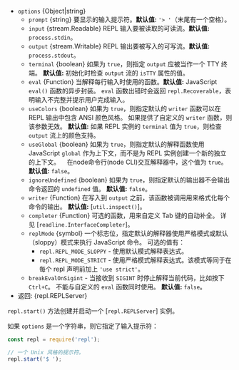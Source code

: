 <!-- YAML
added: v0.1.91
changes:
  - version: v12.0.0
    pr-url: https://github.com/nodejs/node/pull/26518
    description: The `terminal` option now follows the default description in
                 all cases and `useColors` checks `hasColors()` if available.
  - version: v10.0.0
    pr-url: https://github.com/nodejs/node/pull/19187
    description: The `REPL_MAGIC_MODE` `replMode` was removed.
  - version: v5.8.0
    pr-url: https://github.com/nodejs/node/pull/5388
    description: The `options` parameter is optional now.
-->

* `options` {Object|string}
  * `prompt` {string} 要显示的输入提示符。**默认值:** `'> '`（末尾有一个空格）。
  * `input` {stream.Readable} REPL 输入要被读取的可读流。**默认值:** `process.stdin`。
  * `output` {stream.Writable} REPL 输出要被写入的可写流。**默认值:** `process.stdout`。
  * `terminal` {boolean} 如果为 `true`，则指定 `output` 应被当作一个 TTY 终端。
    **默认值:** 初始化时检查 `output` 流的 `isTTY` 属性的值。
  * `eval` {Function} 当解释每行输入时使用的函数。**默认值:** JavaScript `eval()` 函数的异步封装。
    `eval` 函数出错时会返回 `repl.Recoverable`，表明输入不完整并提示用户完成输入。
  * `useColors` {boolean} 如果为 `true`，则指定默认的 `writer` 函数可以在 REPL 输出中包含 ANSI 颜色风格。
    如果提供了自定义的 `writer` 函数，则该参数无效。
    **默认值:** 如果 REPL 实例的 `terminal` 值为 `true`，则检查 `output` 流上的颜色支持。
  * `useGlobal` {boolean} 如果为 `true`，则指定默认的解释函数使用 JavaScript `global` 作为上下文，而不是为 REPL 实例创建一个新的独立的上下文。
    在node命令行(node CLI)交互解释器中，这个值为 `true`。
    **默认值:** `false`。
  * `ignoreUndefined` {boolean} 如果为 `true`，则指定默认的输出器不会输出命令返回的 `undefined` 值。
     **默认值:** `false`。
  * `writer` {Function} 在写入到 `output` 之前，该函数被调用用来格式化每个命令的输出。
    **默认值:** [`util.inspect()`]。
  * `completer` {Function} 可选的函数，用来自定义 Tab 键的自动补全。
    详见 [`readline.InterfaceCompleter`]。
  * `replMode` {symbol} 一个标志位，指定默认的解释器使用严格模式或默认（sloppy）模式来执行 JavaScript 命令。
    可选的值有：
    * `repl.REPL_MODE_SLOPPY` - 使用默认模式解释表达式。
    * `repl.REPL_MODE_STRICT` - 使用严格模式解释表达式。该模式等同于在每个 repl 声明前加上 `'use strict'`。
  * `breakEvalOnSigint` - 当接收到 `SIGINT` 时停止解释当前代码，比如按下 `Ctrl+C`。
    不能与自定义的 `eval` 函数同时使用。
    **默认值:** `false`。
* 返回: {repl.REPLServer}

`repl.start()` 方法创建并启动一个 [`repl.REPLServer`] 实例。

如果 `options` 是一个字符串，则它指定了输入提示符：

```js
const repl = require('repl');

// 一个 Unix 风格的提示符。
repl.start('$ ');
```

